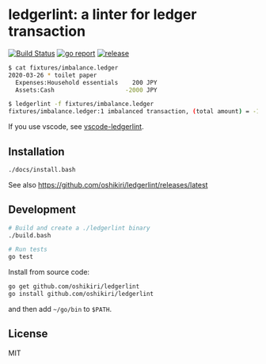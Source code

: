 ledgerlint: a linter for ledger transaction
=====

[![Build Status](https://github.com/oshikiri/ledgerlint/workflows/Go/badge.svg)](https://github.com/oshikiri/ledgerlint/actions?query=workflow%3AGo) [![go report](https://goreportcard.com/badge/github.com/oshikiri/ledgerlint)](https://goreportcard.com/report/github.com/oshikiri/ledgerlint) [![release](https://img.shields.io/github/v/release/oshikiri/ledgerlint.svg)](https://github.com/oshikiri/ledgerlint/releases/latest)

```sh
$ cat fixtures/imbalance.ledger
2020-03-26 * toilet paper
  Expenses:Household essentials    200 JPY
  Assets:Cash                    -2000 JPY

$ ledgerlint -f fixtures/imbalance.ledger
fixtures/imbalance.ledger:1 imbalanced transaction, (total amount) = -1800 JPY
```

If you use vscode, see [vscode-ledgerlint].

[vscode-ledgerlint]: https://github.com/oshikiri/vscode-ledgerlint

## Installation

```sh
./docs/install.bash
```

See also <https://github.com/oshikiri/ledgerlint/releases/latest>

## Development
```sh
# Build and create a ./ledgerlint binary
./build.bash

# Run tests
go test
```

Install from source code:

```sh
go get github.com/oshikiri/ledgerlint
go install github.com/oshikiri/ledgerlint
```

and then add `~/go/bin` to `$PATH`.

## License

MIT
